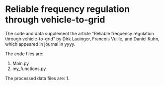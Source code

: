 # Reliable frequency regulation through vehicle-to-grid

The code and data supplement the article "Reliable frequency regulation through vehicle-to-grid" by Dirk Lauinger, Francois Vuille, and Daniel Kuhn, which appeared in journal in yyyy.

The code files are:
1. Main.py
2. my_functions.py

The processed data files are:
1.

